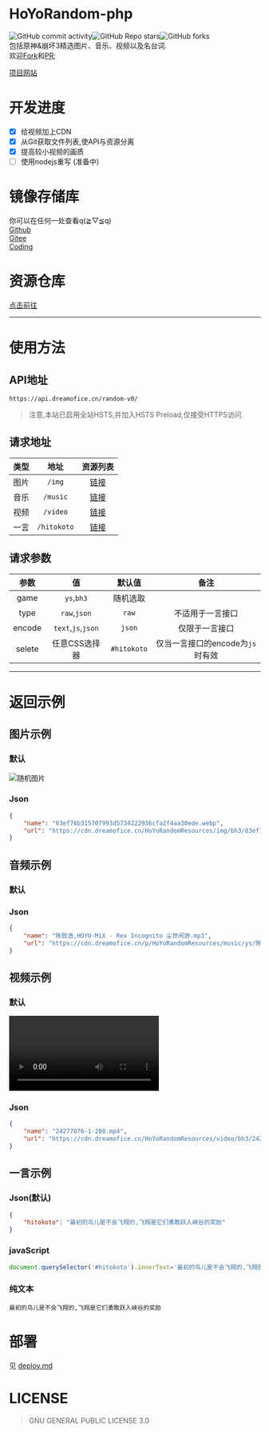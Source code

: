 # HoYoRandom-php  
  
![GitHub commit activity](https://img.shields.io/github/commit-activity/m/dreamofice/HoYoRandom-php)![GitHub Repo stars](https://img.shields.io/github/stars/dreamofice/HoYoRandom-php)![GitHub forks](https://img.shields.io/github/forks/dreamofice/HoYoRandom-php)  
包括原神&崩坏3精选图片、音乐、视频以及名台词.  
欢迎[Fork](https://github.com/DreamOfIce/HoYoRandom-php/fork)和[PR](https://github.com/DreamOfIce/HoYoRandom-php/pulls);  
  
[项目网站](https://www.dreamofice.cn/project/HoYoRandom/)  
  
# 开发进度  
*   [x] 给视频加上CDN  
*   [x] 从Git获取文件列表,使API与资源分离  
*   [x] 提高较小视频的画质  
*   [ ] 使用nodejs重写 (准备中)  
  
# 镜像存储库  
  
你可以在任何一处查看q(≧▽≦q)  
[Github](https://github.com/DreamOfIce/HoYoRandom-php)  
[Gitee](https://gitee.com/DreamOfIce/HoYoRandom-php)  
[Coding](https://dreamofice.coding.net/public/public/HoYoRandom-PHP/git/files)  
# 资源仓库  
[点击前往](https://github.com/DreamOfIce/HoYoRandomResources) 

-------

# 使用方法 

## API地址
`https://api.dreamofice.cn/random-v0/`  
> 注意,本站已启用全站HSTS,并加入HSTS Preload,仅接受HTTPS访问.  

## 请求地址  
| 类型  |    地址     |                                    资源列表                                    |
| :---: | :---------: | :----------------------------------------------------------------------------: |
| 图片  |   `/img`    |   [链接](https://github.com/DreamOfIce/HoYoRandomResources/tree/master/img/)   |
| 音乐  |  `/music`   |  [链接](https://github.com/DreamOfIce/HoYoRandomResources/tree/master/music)   |
| 视频  |  `/video`   |  [链接](https://github.com/DreamOfIce/HoYoRandomResources/tree/master/video)   |
| 一言  | `/hitokoto` | [链接](https://github.com/DreamOfIce/HoYoRandomResources/tree/master/hitokoto) |

## 请求参数  
|  参数  |         值         |   默认值    |               备注               |
| :----: | :----------------: | :---------: | :------------------------------: |
|  game  |     `ys`,`bh3`     |  随机选取   |                                  |
|  type  |    `raw`,`json`    |    `raw`    |         不适用于一言接口         |
| encode | `text`,`js`,`json` |   `json`    |          仅限于一言接口          |
| selete |   任意CSS选择器    | `#hitokoto` | 仅当一言接口的encode为`js`时有效 |

-------

# 返回示例  

## 图片示例  
### 默认  
![随机图片](https://api.dreamofice.cn/random-v0/img "这是随机的哦")  

### Json  
````json
{
    "name": "83ef76b315707993d5734222936cfa2f4aa30ede.webp",
    "url": "https://cdn.dreamofice.cn/HoYoRandomResources/img/bh3/83ef76b315707993d5734222936cfa2f4aa30ede.webp"
}
````
  
## 音频示例
### 默认
<audio src="https://api.dreamofice.cn/random-v0/music">似乎不支持预览(っ °Д °;)っ </audio>  

### Json  
````json
{
    "name": "陈致逸,HOYO-MiX - Rex Incognito 尘世闲游.mp3",
    "url": "https://cdn.dreamofice.cn/p/HoYoRandomResources/music/ys/陈致逸,HOYO-MiX - Rex Incognito 尘世闲游.mp3"
}
````
## 视频示例
### 默认
<video src="https://api.dreamofice.cn/random-v0/video">似乎不支持预览(っ °Д °;)っ </video>  

### Json  
````json
{
    "name": "24277076-1-208.mp4",
    "url": "https://cdn.dreamofice.cn/HoYoRandomResources/video/bh3/24277076-1-208.mp4"
}
````

## 一言示例 

### Json(默认)  
````json
{
    "hitokoto": "最初的鸟儿是不会飞翔的,飞翔是它们勇敢跃入峡谷的奖励"
}
````  

### javaScript
````js
document.querySelector('#hitokoto').innerText='最初的鸟儿是不会飞翔的,飞翔是它们勇敢跃入峡谷的奖励';
````  

### 纯文本  
````text
最初的鸟儿是不会飞翔的,飞翔是它们勇敢跃入峡谷的奖励
````  
  
# 部署  
见 [deploy.md](deploy.md)
  
# LICENSE  
  
> GNU GENERAL PUBLIC LICENSE 3.0  
